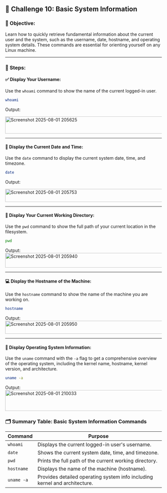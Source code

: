## 🎯 Challenge 10: Basic System Information

### 🧠 Objective:
Learn how to quickly retrieve fundamental information about the current user and the system, such as the username, date, hostname, and operating system details. These commands are essential for orienting yourself on any Linux machine.

---

### 🧪 Steps:

#### ✅ Display Your Username:
Use the `whoami` command to show the name of the current logged-in user.

```bash
whoami
```
Output:

<img width="712" height="55" alt="Screenshot 2025-08-01 205625" src="https://github.com/user-attachments/assets/250e267b-e2d2-4aaa-8e21-c73b336917e4" />


---

#### 📅 Display the Current Date and Time:
Use the `date` command to display the current system date, time, and timezone.

```bash
date
```
Output:

<img width="685" height="42" alt="Screenshot 2025-08-01 205753" src="https://github.com/user-attachments/assets/c69a8be9-026c-4ecf-a293-df4d9bd3741f" />

---

#### 📂 Display Your Current Working Directory:
Use the `pwd` command to show the full path of your current location in the filesystem.

```bash
pwd
```
Output:
<img width="568" height="47" alt="Screenshot 2025-08-01 205940" src="https://github.com/user-attachments/assets/58b557af-af06-400e-9f9f-07fd0bb79c8c" />

---

#### 💻 Display the Hostname of the Machine:
Use the `hostname` command to show the name of the machine you are working on.

```bash
hostname
```
Output:
<img width="609" height="42" alt="Screenshot 2025-08-01 205950" src="https://github.com/user-attachments/assets/ef725e80-45f4-4076-8ffb-16bf2175c5aa" />

---

#### 🧾 Display Operating System Information:
Use the `uname` command with the `-a` flag to get a comprehensive overview of the operating system, including the kernel name, hostname, kernel version, and architecture.

```bash
uname -a
```
Output:
<img width="882" height="67" alt="Screenshot 2025-08-01 210033" src="https://github.com/user-attachments/assets/671cac8a-9e81-4f75-95c5-eb8030301299" />

### 🗂️ Summary Table: Basic System Information Commands

| Command     | Purpose                                                                 |
|-------------|-------------------------------------------------------------------------|
| `whoami`    | Displays the current logged-in user's username.                         |
| `date`      | Shows the current system date, time, and timezone.                      |
| `pwd`       | Prints the full path of the current working directory.                  |
| `hostname`  | Displays the name of the machine (hostname).                            |
| `uname -a`  | Provides detailed operating system info including kernel and architecture. |
